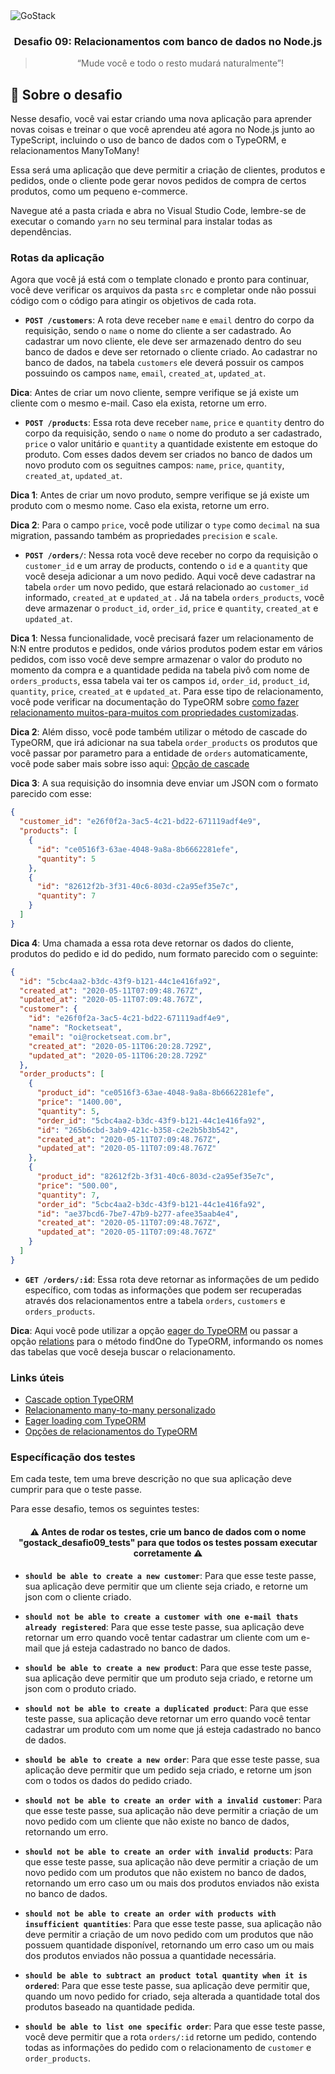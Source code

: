 <img alt="GoStack" src="https://storage.googleapis.com/golden-wind/bootcamp-gostack/header-desafios.png" />

<h3 align="center">
  Desafio 09: Relacionamentos com banco de dados no Node.js
</h3>

<blockquote align="center">“Mude você e todo o resto mudará naturalmente”!</blockquote>

## :rocket: Sobre o desafio

Nesse desafio, você vai estar criando uma nova aplicação para aprender novas coisas e treinar o que você aprendeu até agora no Node.js junto ao TypeScript, incluindo o uso de banco de dados com o TypeORM, e relacionamentos ManyToMany!

Essa será uma aplicação que deve permitir a criação de clientes, produtos e pedidos, onde o cliente pode gerar novos pedidos de compra de certos produtos, como um pequeno e-commerce.

Navegue até a pasta criada e abra no Visual Studio Code, lembre-se de executar o comando `yarn` no seu terminal para instalar todas as dependências.

### Rotas da aplicação

Agora que você já está com o template clonado e pronto para continuar, você deve verificar os arquivos da pasta `src` e completar onde não possui código com o código para atingir os objetivos de cada rota.

- **`POST /customers`**: A rota deve receber `name` e `email` dentro do corpo da requisição, sendo o `name` o nome do cliente a ser cadastrado. Ao cadastrar um novo cliente, ele deve ser armazenado dentro do seu banco de dados e deve ser retornado o cliente criado. Ao cadastrar no banco de dados, na tabela `customers` ele deverá possuir os campos possuindo os campos `name`, `email`, `created_at`, `updated_at`.

**Dica**: Antes de criar um novo cliente, sempre verifique se já existe um cliente com o mesmo e-mail. Caso ela exista, retorne um erro.

- **`POST /products`**: Essa rota deve receber `name`, `price` e `quantity` dentro do corpo da requisição, sendo o `name` o nome do produto a ser cadastrado, `price` o valor unitário e `quantity` a quantidade existente em estoque do produto. Com esses dados devem ser criados no banco de dados um novo produto com os seguitnes campos: `name`, `price`, `quantity`, `created_at`, `updated_at`.

**Dica 1**: Antes de criar um novo produto, sempre verifique se já existe um produto com o mesmo nome. Caso ela exista, retorne um erro.

**Dica 2**: Para o campo `price`, você pode utilizar o `type` como `decimal` na sua migration, passando também as propriedades `precision` e `scale`.

- **`POST /orders/`**: Nessa rota você deve receber no corpo da requisição o `customer_id` e um array de products, contendo o `id` e a `quantity` que você deseja adicionar a um novo pedido. Aqui você deve cadastrar na tabela `order` um novo pedido, que estará relacionado ao `customer_id` informado, `created_at` e `updated_at` . Já na tabela `orders_products`, você deve armazenar o `product_id`, `order_id`, `price` e `quantity`, `created_at` e `updated_at`.

**Dica 1**: Nessa funcionalidade, você precisará fazer um relacionamento de N:N entre produtos e pedidos, onde vários produtos podem estar em vários pedidos, com isso você deve sempre armazenar o valor do produto no momento da compra e a quantidade pedida na tabela pivô com nome de `orders_products`, essa tabela vai ter os campos `id`, `order_id`, `product_id`, `quantity`, `price`, `created_at` e `updated_at`. Para esse tipo de relacionamento, você pode verificar na documentação do TypeORM sobre [como fazer relacionamento muitos-para-muitos com propriedades customizadas](https://github.com/typeorm/typeorm/blob/master/docs/many-to-many-relations.md#many-to-many-relations-with-custom-properties).

**Dica 2**: Além disso, você pode também utilizar o método de cascade do TypeORM, que irá adicionar na sua tabela `order_products` os produtos que você passar por parametro para a entidade de `orders` automaticamente, você pode saber mais sobre isso aqui: [Opção de cascade](https://github.com/typeorm/typeorm/blob/master/docs/relations.md#cascade-options)

**Dica 3**: A sua requisição do insomnia deve enviar um JSON com o formato parecido com esse:

```json
{
  "customer_id": "e26f0f2a-3ac5-4c21-bd22-671119adf4e9",
  "products": [
    {
      "id": "ce0516f3-63ae-4048-9a8a-8b6662281efe",
      "quantity": 5
    },
    {
      "id": "82612f2b-3f31-40c6-803d-c2a95ef35e7c",
      "quantity": 7
    }
  ]
}
```

**Dica 4**: Uma chamada a essa rota deve retornar os dados do cliente, produtos do pedido e id do pedido, num formato parecido com o seguinte:

```json
{
  "id": "5cbc4aa2-b3dc-43f9-b121-44c1e416fa92",
  "created_at": "2020-05-11T07:09:48.767Z",
  "updated_at": "2020-05-11T07:09:48.767Z",
  "customer": {
    "id": "e26f0f2a-3ac5-4c21-bd22-671119adf4e9",
    "name": "Rocketseat",
    "email": "oi@rocketseat.com.br",
    "created_at": "2020-05-11T06:20:28.729Z",
    "updated_at": "2020-05-11T06:20:28.729Z"
  },
  "order_products": [
    {
      "product_id": "ce0516f3-63ae-4048-9a8a-8b6662281efe",
      "price": "1400.00",
      "quantity": 5,
      "order_id": "5cbc4aa2-b3dc-43f9-b121-44c1e416fa92",
      "id": "265b6cbd-3ab9-421c-b358-c2e2b5b3b542",
      "created_at": "2020-05-11T07:09:48.767Z",
      "updated_at": "2020-05-11T07:09:48.767Z"
    },
    {
      "product_id": "82612f2b-3f31-40c6-803d-c2a95ef35e7c",
      "price": "500.00",
      "quantity": 7,
      "order_id": "5cbc4aa2-b3dc-43f9-b121-44c1e416fa92",
      "id": "ae37bcd6-7be7-47b9-b277-afee35aab4e4",
      "created_at": "2020-05-11T07:09:48.767Z",
      "updated_at": "2020-05-11T07:09:48.767Z"
    }
  ]
}
```

- **`GET /orders/:id`**: Essa rota deve retornar as informações de um pedido específico, com todas as informações que podem ser recuperadas através dos relacionamentos entre a tabela `orders`, `customers` e `orders_products`.

**Dica**: Aqui você pode utilizar a opção [eager do TypeORM](https://github.com/typeorm/typeorm/blob/master/docs/eager-and-lazy-relations.md#eager-relations) ou passar a opção [relations](https://github.com/typeorm/typeorm/blob/master/docs/find-options.md) para o método findOne do TypeORM, informando os nomes das tabelas que você deseja buscar o relacionamento.

### Links úteis

- [Cascade option TypeORM](https://github.com/typeorm/typeorm/blob/master/docs/relations.md#cascade-options)
- [Relacionamento many-to-many personalizado](https://github.com/typeorm/typeorm/blob/master/docs/many-to-many-relations.md#many-to-many-relations-with-custom-properties)
- [Eager loading com TypeORM](https://github.com/typeorm/typeorm/blob/master/docs/eager-and-lazy-relations.md#eager-relations)
- [Opções de relacionamentos do TypeORM](https://github.com/typeorm/typeorm/blob/master/docs/find-options.md)

### Específicação dos testes

Em cada teste, tem uma breve descrição no que sua aplicação deve cumprir para que o teste passe.

Para esse desafio, temos os seguintes testes:

<h4 align="center">
  ⚠️ Antes de rodar os testes, crie um banco de dados com o nome "gostack_desafio09_tests" para que todos os testes possam executar corretamente ⚠️
</h4>

- **`should be able to create a new customer`**: Para que esse teste passe, sua aplicação deve permitir que um cliente seja criado, e retorne um json com o cliente criado.

- **`should not be able to create a customer with one e-mail thats already registered`**: Para que esse teste passe, sua aplicação deve retornar um erro quando você tentar cadastrar um cliente com um e-mail que já esteja cadastrado no banco de dados.

- **`should be able to create a new product`**: Para que esse teste passe, sua aplicação deve permitir que um produto seja criado, e retorne um json com o produto criado.

- **`should not be able to create a duplicated product`**: Para que esse teste passe, sua aplicação deve retornar um erro quando você tentar cadastrar um produto com um nome que já esteja cadastrado no banco de dados.

- **`should be able to create a new order`**: Para que esse teste passe, sua aplicação deve permitir que um pedido seja criado, e retorne um json com o todos os dados do pedido criado.

- **`should not be able to create an order with a invalid customer`**: Para que esse teste passe, sua aplicação não deve permitir a criação de um novo pedido com um cliente que não existe no banco de dados, retornando um erro.

- **`should not be able to create an order with invalid products`**: Para que esse teste passe, sua aplicação não deve permitir a criação de um novo pedido com um produtos que não existem no banco de dados, retornando um erro caso um ou mais dos produtos enviados não exista no banco de dados.

- **`should not be able to create an order with products with insufficient quantities`**: Para que esse teste passe, sua aplicação não deve permitir a criação de um novo pedido com um produtos que não possuem quantidade disponível, retornando um erro caso um ou mais dos produtos enviados não possua a quantidade necessária.

- **`should be able to subtract an product total quantity when it is ordered`**: Para que esse teste passe, sua aplicação deve permitir que, quando um novo pedido for criado, seja alterada a quantidade total dos produtos baseado na quantidade pedida.

- **`should be able to list one specific order`**: Para que esse teste passe, você deve permitir que a rota `orders/:id` retorne um pedido, contendo todas as informações do pedido com o relacionamento de `customer` e `order_products`.

